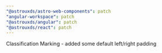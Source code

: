 ```yaml
---
"@astrouxds/astro-web-components": patch
"angular-workspace": patch
"@astrouxds/angular": patch
"@astrouxds/react": patch
---
```


Classification Marking - added some default left/right padding
